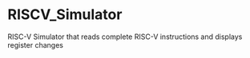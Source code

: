 # RISCV_Simulator
RISC-V Simulator that reads complete RISC-V instructions and displays register changes
